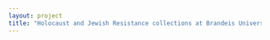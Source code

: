```yaml
--- 
layout: project 
title: "Holocaust and Jewish Resistance collections at Brandeis University" 
---
```



